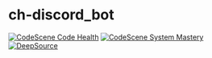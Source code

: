 # ch-discord_bot

[![CodeScene Code Health](https://codescene.io/projects/12943/status-badges/code-health)](https://codescene.io/projects/12943)
[![CodeScene System Mastery](https://codescene.io/projects/12943/status-badges/system-mastery)](https://codescene.io/projects/12943)  
[![DeepSource](https://deepsource.io/gh/OB-UNISA/ch-discord_bot.svg/?label=active+issues&show_trend=true&token=r2tCMjawk4S5G_-Y7p8FHmeq)](https://deepsource.io/gh/OB-UNISA/ch-discord_bot/?ref=repository-badge)
